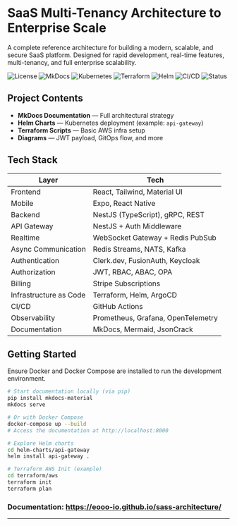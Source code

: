 # SaaS Multi-Tenancy Architecture to Enterprise Scale

A complete reference architecture for building a modern, scalable, and secure SaaS platform. Designed for rapid development, real-time features, multi-tenancy, and full enterprise scalability.

![License](https://img.shields.io/badge/license-MIT-green)
![MkDocs](https://img.shields.io/badge/docs-MkDocs-blue)
![Kubernetes](https://img.shields.io/badge/k8s-ready-326ce5)
![Terraform](https://img.shields.io/badge/infra-terraform-623CE4)
![Helm](https://img.shields.io/badge/deploy-helm-0f1689)
![CI/CD](https://img.shields.io/badge/ci--cd-github--actions-blue)
![Status](https://img.shields.io/badge/stability-experimental-yellow)

## Project Contents

- **MkDocs Documentation** — Full architectural strategy
- **Helm Charts** — Kubernetes deployment (example: `api-gateway`)
- **Terraform Scripts** — Basic AWS infra setup
- **Diagrams** — JWT payload, GitOps flow, and more

## Tech Stack

| Layer                  | Tech                             |
|------------------------|----------------------------------|
| Frontend               | React, Tailwind, Material UI     |
| Mobile                 | Expo, React Native               |
| Backend                | NestJS (TypeScript), gRPC, REST  |
| API Gateway            | NestJS + Auth Middleware         |
| Realtime               | WebSocket Gateway + Redis PubSub |
| Async Communication    | Redis Streams, NATS, Kafka       |
| Authentication         | Clerk.dev, FusionAuth, Keycloak  |
| Authorization          | JWT, RBAC, ABAC, OPA             |
| Billing                | Stripe Subscriptions             |
| Infrastructure as Code | Terraform, Helm, ArgoCD          |
| CI/CD                  | GitHub Actions                   |
| Observability          | Prometheus, Grafana, OpenTelemetry |
| Documentation          | MkDocs, Mermaid, JsonCrack       |

## Getting Started

Ensure Docker and Docker Compose are installed to run the development environment.

```bash
# Start documentation locally (via pip)
pip install mkdocs-material
mkdocs serve

# Or with Docker Compose
docker-compose up --build
# Access the documentation at http://localhost:8000

# Explore Helm charts
cd helm-charts/api-gateway
helm install api-gateway .

# Terraform AWS Init (example)
cd terraform/aws
terraform init
terraform plan
```

### Documentation: https://eooo-io.github.io/sass-architecture/

---

